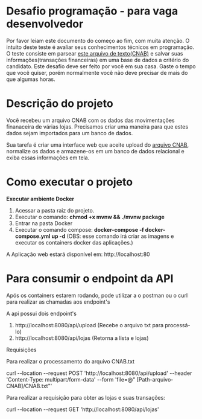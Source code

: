 # Desafio programação - para vaga desenvolvedor

Por favor leiam este documento do começo ao fim, com muita atenção.
O intuito deste teste é avaliar seus conhecimentos técnicos em programação.
O teste consiste em parsear [este arquivo de texto(CNAB)](https://github.com/ByCodersTec/desafio-ruby-on-rails/blob/master/CNAB.txt) e salvar suas informações(transações financeiras) em uma base de dados a critério do candidato.
Este desafio deve ser feito por você em sua casa. Gaste o tempo que você quiser, porém normalmente você não deve precisar de mais do que algumas horas.

# Descrição do projeto

Você recebeu um arquivo CNAB com os dados das movimentações finanaceira de várias lojas.
Precisamos criar uma maneira para que estes dados sejam importados para um banco de dados.

Sua tarefa é criar uma interface web que aceite upload do [arquivo CNAB](https://github.com/ByCodersTec/desafio-ruby-on-rails/blob/master/CNAB.txt), normalize os dados e armazene-os em um banco de dados relacional e exiba essas informações em tela.

# Como executar o projeto

**Executar ambiente Docker**

1. Acessar a pasta raiz do projeto.
2. Executar o comando:  **chmod +x mvnw && ./mvnw package**
3. Entrar na pasta Docker
4. Executar o comando compose: **docker-compose -f docker-compose.yml up -d** (OBS: esse comando irá criar as imagens e executar os containers docker das aplicações.)
 
A Aplicação web estará disponível em: http://localhost:80

# Para consumir o endpoint da API

Após os containers estarem rodando, pode utilizar a o postman ou o curl para realizar as chamadas aos endpoint's

A api possui dois endpoint's

1. http://localhost:8080/api/upload  (Recebe o arquivo txt para processá-lo)
2. http://localhost:8080/api/lojas   (Retorna a lista e lojas)

Requisições

Para realizar o processamento do arquivo CNAB.txt

curl --location --request POST 'http://localhost:8080/api/upload' --header 'Content-Type: multipart/form-data' --form 'file=@"
[Path-arquivo-CNAB]/CNAB.txt"'

Para realizar a requisição para obter as lojas e suas transações:

curl --location --request GET 'http://localhost:8080/api/lojas'






